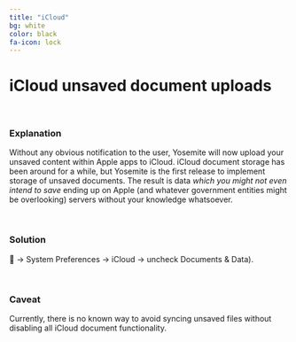 ```yaml
---
title: "iCloud"
bg: white
color: black
fa-icon: lock
---
```


# iCloud unsaved document uploads

<br />

### Explanation

Without any obvious notification to the user, Yosemite will now upload your unsaved content within Apple apps to iCloud. iCloud document storage has been around for a while, but Yosemite is the first release to implement storage of unsaved documents. The result is data *which you might not even intend to save* ending up on Apple (and whatever government entities might be overlooking) servers without your knowledge whatsoever.

<br />

### Solution

 → System Preferences → iCloud → uncheck Documents & Data).

<br />

### Caveat

Currently, there is no known way to avoid syncing unsaved files without disabling all iCloud document functionality.